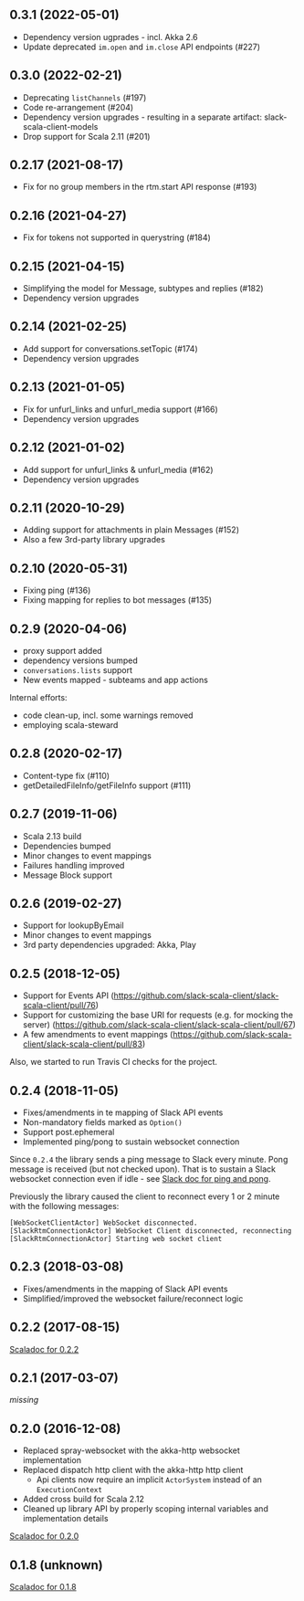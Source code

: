 0.3.1 (2022-05-01)
------------------
* Dependency version ugprades - incl. Akka 2.6
* Update deprecated `im.open` and `im.close` API endpoints (#227) 

0.3.0 (2022-02-21)
-------------------
* Deprecating `listChannels` (#197)
* Code re-arrangement (#204)
* Dependency version upgrades - resulting in a separate artifact: slack-scala-client-models
* Drop support for Scala 2.11 (#201)

0.2.17 (2021-08-17)
-------------------
* Fix for no group members in the rtm.start API response (#193)

0.2.16 (2021-04-27)
-------------------
* Fix for tokens not supported in querystring (#184)

0.2.15 (2021-04-15)
-------------------
* Simplifying the model for Message, subtypes and replies (#182)
* Dependency version upgrades

0.2.14 (2021-02-25)
-------------------
* Add support for conversations.setTopic (#174)
* Dependency version upgrades

0.2.13 (2021-01-05)
-------------------
* Fix for unfurl_links and unfurl_media support (#166)
* Dependency version upgrades

0.2.12 (2021-01-02)
-------------------
* Add support for unfurl_links & unfurl_media (#162)
* Dependency version upgrades

0.2.11 (2020-10-29)
-------------------
* Adding support for attachments in plain Messages (#152)
* Also a few 3rd-party library upgrades

0.2.10 (2020-05-31)
-------------------
* Fixing ping (#136)
* Fixing mapping for replies to bot messages (#135)

0.2.9 (2020-04-06)
------------------
* proxy support added
* dependency versions bumped
* `conversations.lists` support
* New events mapped - subteams and app actions

Internal efforts:
* code clean-up, incl. some warnings removed
* employing scala-steward

0.2.8 (2020-02-17)
------------------
* Content-type fix (#110)
* getDetailedFileInfo/getFileInfo support (#111)

0.2.7 (2019-11-06)
------------------
* Scala 2.13 build
* Dependencies bumped
* Minor changes to event mappings
* Failures handling improved
* Message Block support

0.2.6 (2019-02-27)
------------------
* Support for lookupByEmail
* Minor changes to event mappings
* 3rd party dependencies upgraded: Akka, Play

0.2.5 (2018-12-05)
------------------
* Support for Events API (https://github.com/slack-scala-client/slack-scala-client/pull/76)
* Support for customizing the base URI for requests (e.g. for mocking the server) (https://github.com/slack-scala-client/slack-scala-client/pull/67)
* A few amendments to event mappings (https://github.com/slack-scala-client/slack-scala-client/pull/83)

Also, we started to run Travis CI checks for the project.

0.2.4 (2018-11-05)
------------------
* Fixes/amendments in te mapping of Slack API events
* Non-mandatory fields marked as `Option()`
* Support post.ephemeral
* Implemented ping/pong to sustain websocket connection

Since `0.2.4` the library sends a ping message to Slack every minute. Pong
message is received (but not checked upon). That is to sustain a Slack
websocket connection even if idle - see [Slack doc for ping and pong](https://api.slack.com/rtm#ping_and_pong).

Previously the library caused the client to reconnect every 1 or 2 minute
with the following messages:
```
[WebSocketClientActor] WebSocket disconnected.
[SlackRtmConnectionActor] WebSocket Client disconnected, reconnecting
[SlackRtmConnectionActor] Starting web socket client
```



0.2.3 (2018-03-08)
------------------
* Fixes/amendments in the mapping of Slack API events
* Simplified/improved the websocket failure/reconnect logic


0.2.2 (2017-08-15)
------------------

[Scaladoc for 0.2.2](http://doc.bryangilbert.com/slack-scala-client/0.2.2/index.html)

0.2.1 (2017-03-07)
------------------

_missing_


0.2.0 (2016-12-08)
------------------

* Replaced spray-websocket with the akka-http websocket implementation
* Replaced dispatch http client with the akka-http http client
    * Api clients now require an implicit ```ActorSystem``` instead of an ```ExecutionContext```
* Added cross build for Scala 2.12
* Cleaned up library API by properly scoping internal variables and implementation details

[Scaladoc for 0.2.0](http://doc.bryangilbert.com/slack-scala-client/0.2.0/)

0.1.8 (unknown)
---------------

[Scaladoc for 0.1.8](http://doc.bryangilbert.com/slack-scala-client/0.1.8/)
